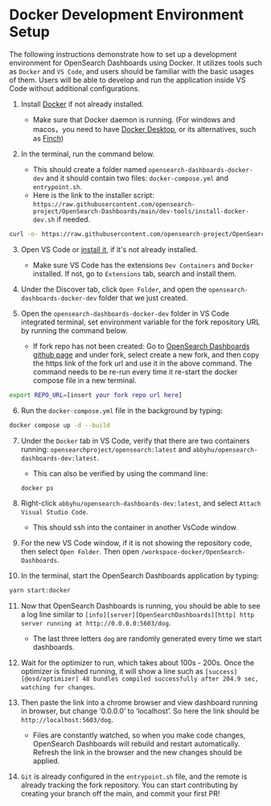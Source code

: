 # Docker Development Environment Setup
The following instructions demonstrate how to set up a development environment for OpenSearch Dashboards using Docker. It utilizes tools such as `Docker` and `VS Code`, and users should be familiar with the basic usages of them. Users will be able to develop and run the application inside VS Code without additional configurations.

1. Install [Docker](https://docs.docker.com/get-docker/) if not already installed. 
    * Make sure that Docker daemon is running. (For windows and macos，you need to have [Docker Desktop](https://docs.docker.com/desktop/), or its alternatives, such as [Finch](https://github.com/runfinch/finch))

2. In the terminal, run the command below.
    * This should create a folder named `opensearch-dashboards-docker-dev` and it should contain two files: `docker-compose.yml` and `entrypoint.sh`. 
    * Here is the link to the installer script: `https://raw.githubusercontent.com/opensearch-project/OpenSearch-Dashboards/main/dev-tools/install-docker-dev.sh` if needed.

```bash
curl -o- https://raw.githubusercontent.com/opensearch-project/OpenSearch-Dashboards/main/dev-tools/install-docker-dev.sh | bash
```

3. Open VS Code or [install it](https://code.visualstudio.com/download), if it's not already installed. 
    * Make sure VS Code has the extensions `Dev Containers` and `Docker` installed. If not, go to `Extensions` tab, search and install them.

4. Under the Discover tab, click `Open Folder`, and open the `opensearch-dashboards-docker-dev` folder that we just created.

5. Open the `opensearch-dashboards-docker-dev` folder in VS Code integrated terminal, set environment variable for the fork repository URL by running the command below.
    * If fork repo has not been created: Go to [OpenSearch Dashboards github page](https://github.com/opensearch-project/OpenSearch-Dashboards) and under fork, select create a new fork, and then copy the https link of the fork url and use it in the above command. The command needs to be re-run every time it re-start the docker compose file in a new terminal.
```bash
export REPO_URL=[insert your fork repo url here]
``` 
    
6. Run the `docker-compose.yml` file in the background by typing: 
```bash
docker compose up -d --build
```

7. Under the `Docker` tab in VS Code, verify that there are two containers running: `opensearchproject/opensearch:latest` and `abbyhu/opensearch-dashboards-dev:latest`. 
    * This can also be verified by using the command line: 
    ```bash
    docker ps
    ```

8. Right-click `abbyhu/opensearch-dashboards-dev:latest`, and select `Attach Visual Studio Code`. 
    * This should ssh into the container in another VsCode window.

9. For the new VS Code window, if it is not showing the repository code, then select `Open Folder`. Then open `/workspace-docker/OpenSearch-Dashboards`.

10. In the terminal, start the OpenSearch Dashboards application by typing:
```bash
yarn start:docker
```

11. Now that OpenSearch Dashboards is running, you should be able to see a log line similar to `[info][server][OpenSearchDashboards][http] http server running at http://0.0.0.0:5603/dog`. 
    * The last three letters `dog` are randomly generated every time we start dashboards.

12. Wait for the optimizer to run, which takes about 100s - 200s. Once the optimizer is finished running, it will show a line such as `[success][@osd/optimizer] 48 bundles compiled successfully after 204.9 sec, watching for changes`.

13. Then paste the link into a chrome browser and view dashboard running in browser, but change ‘0.0.0.0’ to ‘localhost’. So here the link should be `http://localhost:5603/dog`.
    * Files are constantly watched, so when you make code changes, OpenSearch Dashboards will rebuild and restart automatically. Refresh the link in the browser and the new changes should be applied.
    
14. `Git` is already configured in the `entrypoint.sh` file, and the remote is already tracking the fork repository. You can start contributing by creating your branch off the main, and commit your first PR!
